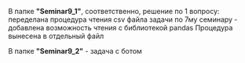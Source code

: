 В папке  **"Seminar9_1"**, соответственно, решение по 1 вопросу: переделана процедура чтения csv файла задачи по 7му семинару - добавлена возможность чтения с библиотекой pandas
Процедура вынесена в отдельный файл

В папке **"Seminar9_2"** - задача с ботом
